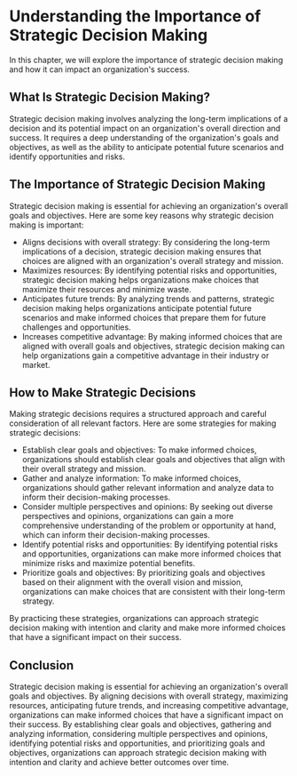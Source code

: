 Understanding the Importance of Strategic Decision Making
==================================================================================

In this chapter, we will explore the importance of strategic decision making and how it can impact an organization's success.

What Is Strategic Decision Making?
----------------------------------

Strategic decision making involves analyzing the long-term implications of a decision and its potential impact on an organization's overall direction and success. It requires a deep understanding of the organization's goals and objectives, as well as the ability to anticipate potential future scenarios and identify opportunities and risks.

The Importance of Strategic Decision Making
-------------------------------------------

Strategic decision making is essential for achieving an organization's overall goals and objectives. Here are some key reasons why strategic decision making is important:

* Aligns decisions with overall strategy: By considering the long-term implications of a decision, strategic decision making ensures that choices are aligned with an organization's overall strategy and mission.
* Maximizes resources: By identifying potential risks and opportunities, strategic decision making helps organizations make choices that maximize their resources and minimize waste.
* Anticipates future trends: By analyzing trends and patterns, strategic decision making helps organizations anticipate potential future scenarios and make informed choices that prepare them for future challenges and opportunities.
* Increases competitive advantage: By making informed choices that are aligned with overall goals and objectives, strategic decision making can help organizations gain a competitive advantage in their industry or market.

How to Make Strategic Decisions
-------------------------------

Making strategic decisions requires a structured approach and careful consideration of all relevant factors. Here are some strategies for making strategic decisions:

* Establish clear goals and objectives: To make informed choices, organizations should establish clear goals and objectives that align with their overall strategy and mission.
* Gather and analyze information: To make informed choices, organizations should gather relevant information and analyze data to inform their decision-making processes.
* Consider multiple perspectives and opinions: By seeking out diverse perspectives and opinions, organizations can gain a more comprehensive understanding of the problem or opportunity at hand, which can inform their decision-making processes.
* Identify potential risks and opportunities: By identifying potential risks and opportunities, organizations can make more informed choices that minimize risks and maximize potential benefits.
* Prioritize goals and objectives: By prioritizing goals and objectives based on their alignment with the overall vision and mission, organizations can make choices that are consistent with their long-term strategy.

By practicing these strategies, organizations can approach strategic decision making with intention and clarity and make more informed choices that have a significant impact on their success.

Conclusion
----------

Strategic decision making is essential for achieving an organization's overall goals and objectives. By aligning decisions with overall strategy, maximizing resources, anticipating future trends, and increasing competitive advantage, organizations can make informed choices that have a significant impact on their success. By establishing clear goals and objectives, gathering and analyzing information, considering multiple perspectives and opinions, identifying potential risks and opportunities, and prioritizing goals and objectives, organizations can approach strategic decision making with intention and clarity and achieve better outcomes over time.


